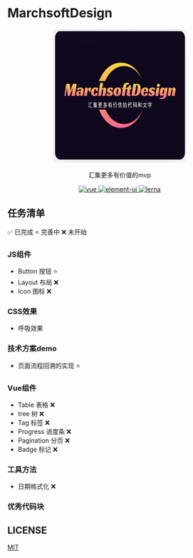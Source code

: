 # MarchsoftDesign

<p align="center">
    <img alt="logo" src="./logo.jpg" width="300" height="300">
</p>
<p align="center">汇集更多有价值的mvp</p>

<p align="center">
  <a href="https://github.com/boty-design/boty-design">
    <img src="https://img.shields.io/badge/react-组件库-blue.svg" alt="vue">
  </a>
  <a href="https://github.com/boty-design/boty-design">
    <img src="https://img.shields.io/badge/license-MIT-green.svg" alt="element-ui">
  </a>
  <a href="https://github.com/boty-design/boty-design">
    <img src="https://img.shields.io/badge/maintained%20with-lerna-cc00ff.svg" alt="lerna">
  </a>
</p>




## 任务清单

✅ 已完成
⭐️ 完善中
❌ 未开始
### JS组件
- Button 按钮 ⭐️ 
- Layout 布局 ❌
- Icon 图标 ❌

### CSS效果
- 呼吸效果

### 技术方案demo
- 页面流程回溯的实现 ⭐️

### Vue组件
- Table 表格 ❌
- tree 树 ❌
- Tag 标签 ❌
- Progress 进度条 ❌
- Pagination 分页 ❌
- Badge 标记 ❌

### 工具方法

- 日期格式化 ❌


### 优秀代码块


## LICENSE

[MIT](https://en.wikipedia.org/wiki/MIT_License)


